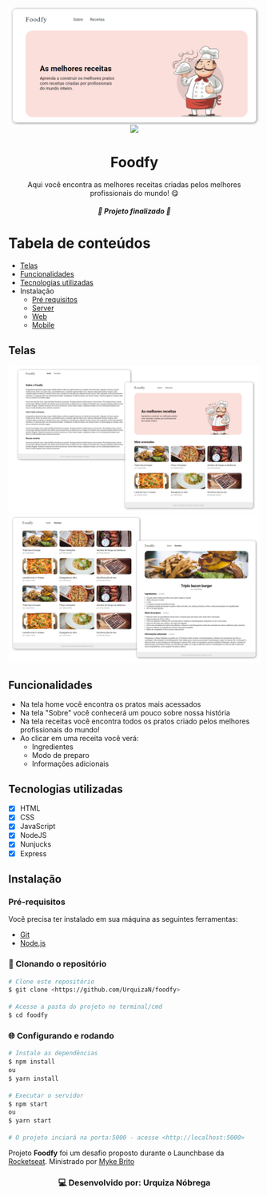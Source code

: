 <p align="center" >
<img align="center" src="public/assets/banner.svg" />
<a href="https://www.linkedin.com/in/urquiza-n%C3%B3brega-b999a1105/"><img src="https://img.shields.io/badge/LinkedIn-Urquiza%20N%C3%B3brega-blue"></a>
</p>
<h1 align="center">Foodfy</h1>
<p align="center">Aqui você encontra as melhores receitas criadas pelos melhores profissionais do mundo! 😋</p>

<h5 align="center"> 🚀 Projeto finalizado 🚀 </h5>

Tabela de conteúdos
=================
<!--ts-->
   * [Telas](#telas)
   * [Funcionalidades](#funcionalidades)
   * [Tecnologias utilizadas](#tecnologias-utilizadas)
   * Instalação
      * [Pré requisitos](#pré-requisitos)
      * [Server](#server)
      * [Web](#web)
      * [Mobile](#mobile)
<!--te-->

## Telas
<img src="public/assets/home-about.svg" />
<img src="public/assets/recipes.svg" />

## Funcionalidades
- Na tela home você encontra os pratos mais acessados
- Na tela "Sobre" você conhecerá um pouco sobre nossa história
- Na tela receitas você encontra todos os pratos criado pelos melhores profissionais do mundo!
- Ao clicar em uma receita você verá:
  - Ingredientes
  - Modo de preparo
  - Informações adicionais

## Tecnologias utilizadas
- [x] HTML
- [x] CSS
- [x] JavaScript
- [x] NodeJS
- [x] Nunjucks
- [x] Express

## Instalação

### Pré-requisitos
Você precisa ter instalado em sua máquina as seguintes ferramentas:
- [Git](https://git-scm.com)
- [Node.js](https://nodejs.org/en/) 

### 🎲 Clonando o repositório

```bash
# Clone este repositório
$ git clone <https://github.com/UrquizaN/foodfy>

# Acesse a pasta do projeto no terminal/cmd
$ cd foodfy
```

### 🌐 Configurando e rodando

```bash
# Instale as dependências
$ npm install
ou
$ yarn install

# Executar o servidor
$ npm start
ou 
$ yarn start

# O projeto inciará na porta:5000 - acesse <http://localhost:5000>
```

<p>Projeto <strong>Foodfy</strong> foi um desafio proposto durante o Launchbase da <a  href="https://rocketseat.com.br">Rocketseat</a>. Ministrado por <a href="https://github.com/maykbrito"> Myke Brito </a></p>


<h3 align="center">
💻 Desenvolvido por: Urquiza Nóbrega
</h3>
